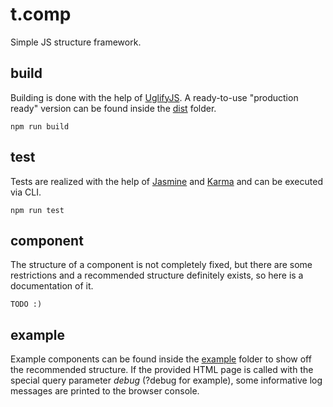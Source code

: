 # t.comp
Simple JS structure framework.

## build
Building is done with the help of [UglifyJS](https://github.com/mishoo/UglifyJS2).
A ready-to-use "production ready" version can be found inside the [dist](dist) folder.
```
npm run build
```

## test
Tests are realized with the help of [Jasmine](https://github.com/jasmine/jasmine)
and [Karma](https://github.com/karma-runner/karma) and can be executed via CLI.
```
npm run test
```

## component
The structure of a component is not completely fixed, but there are some restrictions
and a recommended structure definitely exists, so here is a documentation of it.
```
TODO :)
```

## example
Example components can be found inside the [example](example) folder to show off the
recommended structure. If the provided HTML page is called with the special query
parameter *debug* (?debug for example), some informative log messages are printed
to the browser console.